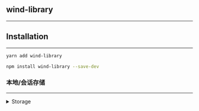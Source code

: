 ## wind-library

---

## Installation

---

```sh
yarn add wind-library

npm install wind-library --save-dev
```

### 本地/会话存储

---

<details>
<summary>Storage</summary>

```js
import { storage } from 'wind-library';
// 设置
storage.session.set(key,value);
// 获取
storage.session.get(key);
// 移除
storage.session.remove(key);
// 清除
storage.session.clear();
// 获取所有
storage.session.getAll();
// 遍历
storage.session.forEach(cb);


// localStorage
storage.local.set()
...
```

</details>
